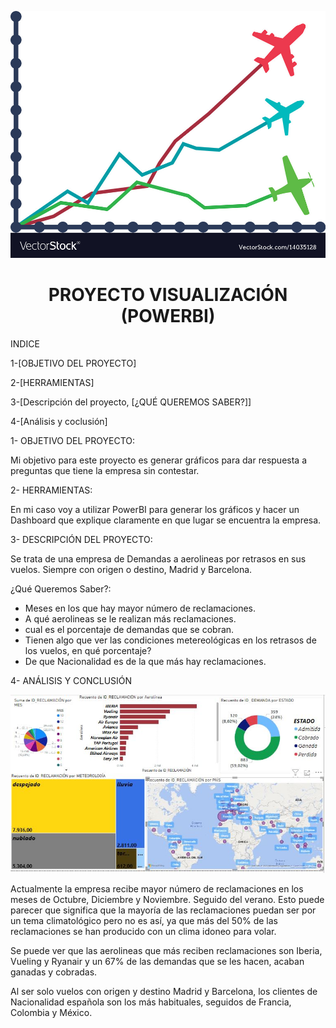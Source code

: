 ![JURIDICAAÉREA ](https://github.com/crisgo-data/Visualization-project/blob/main/imagenes/grafico%20aviones.jpg)



<h1 align="center"> PROYECTO VISUALIZACIÓN (POWERBI) </h1>


INDICE

1-[OBJETIVO DEL PROYECTO]

2-[HERRAMIENTAS]

3-[Descripción del proyecto, [¿QUÉ QUEREMOS SABER?]] 

4-[Análisis y coclusión]




1- OBJETIVO DEL PROYECTO:

Mi objetivo para este proyecto es generar gráficos para dar respuesta a preguntas que tiene la empresa sin contestar.



2- HERRAMIENTAS:

En mi caso voy a utilizar PowerBI para generar los gráficos y hacer un Dashboard que explique claramente en que lugar se encuentra la empresa.


3- DESCRIPCIÓN DEL PROYECTO:

Se trata de una empresa de Demandas a aerolineas por retrasos en sus vuelos. Siempre con origen o destino, Madrid y Barcelona.

¿Qué Queremos Saber?:

- Meses en los que hay mayor número de reclamaciones.
- A qué aerolineas se le realizan más reclamaciones.
- cual es el porcentaje de demandas que se cobran.
- Tienen algo que ver las condiciones metereológicas en los retrasos de los vuelos, en qué porcentaje?
- De que Nacionalidad es de la que más hay reclamaciones.




4- ANÁLISIS Y CONCLUSIÓN


![JURIDICAAÉREA ](https://github.com/crisgo-data/Visualization-project/blob/main/imagenes/dashbord.JPG)





Actualmente la empresa recibe mayor número de reclamaciones en los meses de Octubre, Diciembre y Noviembre. Seguido del verano. Esto puede parecer que significa que la mayoría de las reclamaciones puedan ser por un tema climatológico pero no es así, ya que más del 50% de las reclamaciones se han producido con un clima idoneo para volar.


Se puede ver que las aerolineas que más reciben reclamaciones son Iberia, Vueling y Ryanair y un 67% de las demandas que se les hacen, acaban ganadas y cobradas.

Al ser solo vuelos con origen y destino Madrid y Barcelona, los clientes de Nacionalidad española son los más habituales, seguidos de Francia, Colombia y México.